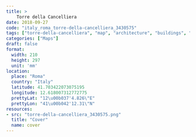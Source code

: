 ```yaml
---
title: > 
    Torre della Cancelliera
date: 2018-09-27
code: "italy_roma_torre-della-cancelliera_3430575"
tags: ["torre-della-cancelliera", "map", "architecture", "buildings", "Roma", "Italy"]
categories: ["Maps"]
draft: false
format:
  width: 210
  height: 297
  unit: 'mm'
location:
  place: "Roma"
  country: "Italy"
  latitude: 41.703422073075195
  longitude: 12.618007312772775
  prettyLat: "12\u00b037'4.826\"E"
  prettyLon: "41\u00b042'12.31\"N"
resources:
- src: "torre-della-cancelliera_3430575.png"
  title: "Cover"
  name: cover
---
```

